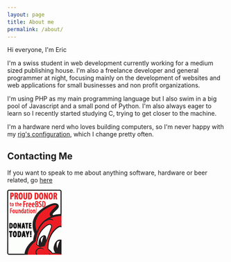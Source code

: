 ```yaml
---
layout: page
title: About me
permalink: /about/
---
```


Hi everyone, I'm Eric

I'm a swiss student in web development currently working for a medium sized publishing house.
I'm also a freelance developer and general programmer at night, focusing mainly on the development of websites and web applications for small businesses and non profit organizations.

I'm using PHP as my main programming language but I also swim in a big pool of Javascript and a small pond of Python. I'm also always eager to learn so I recently started studying C, trying to get closer to the machine.

I'm a hardware nerd who loves building computers, so I'm never happy with my [rig's configuration](/images/others/rig.jpg), which I change pretty often.

## Contacting Me

If you want to speak to me about anything software, hardware or beer related, go [here](/contact)

<a href="https://www.freebsdfoundation.org/donate" target="_blank">
<img src="/images/others/fbf_donate.gif" alt="Proud Donor" title="FreeBSD Foundation Donor" ></a>
